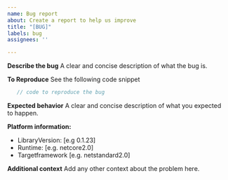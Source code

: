 ```yaml
---
name: Bug report
about: Create a report to help us improve
title: "[BUG]"
labels: bug
assignees: ''

---
```


**Describe the bug**
A clear and concise description of what the bug is.

**To Reproduce**
See the following code snippet
``` csharp
   // code to reproduce the bug
```

**Expected behavior**
A clear and concise description of what you expected to happen.

**Platform information:**
 - LibraryVersion: [e.g 0.1.23]
 - Runtime: [e.g. netcore2.0]
 - Targetframework [e.g. netstandard2.0]

**Additional context**
Add any other context about the problem here.
